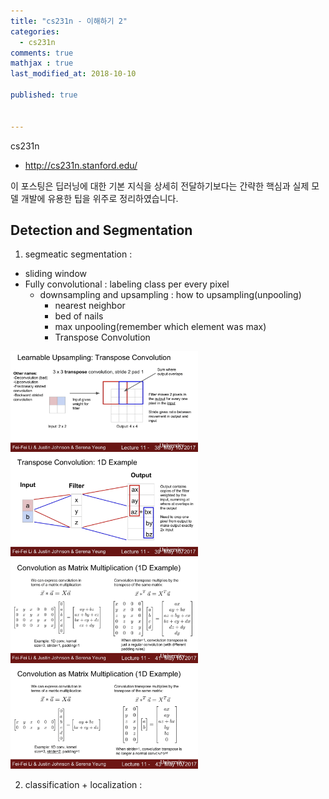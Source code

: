 ```yaml
---
title: "cs231n - 이해하기 2"
categories: 
  - cs231n
comments: true
mathjax : true
last_modified_at: 2018-10-10

published: true


---
```

cs231n
- http://cs231n.stanford.edu/

이 포스팅은 딥러닝에 대한 기본 지식을 상세히 전달하기보다는 
간략한 핵심과 실제 모델 개발에 유용한 팁을 위주로 정리하였습니다.



## Detection and Segmentation

1) segmeatic segmentation : 
- sliding window
- Fully convolutional : labeling class per every pixel
  - downsampling and upsampling : how to upsampling(unpooling)
      - nearest neighbor 
      - bed of nails 
      - max unpooling(remember which element was max)
      - Transpose Convolution
      
<img src= "/assets/img/2018-10-11/cs231n-01.png" width="300">
<img src= "/assets/img/2018-10-11/cs231n-02.png" width="300">

<img src= "/assets/img/2018-10-11/cs231n-03.png" width="300">
<img src= "/assets/img/2018-10-11/cs231n-04.png" width="300">

2) classification + localization :